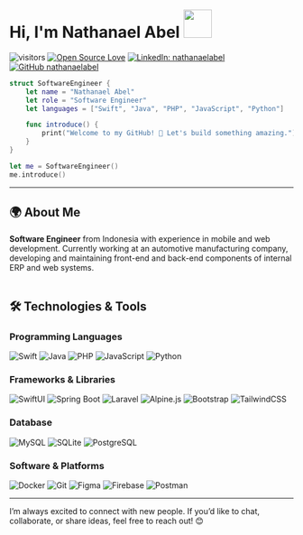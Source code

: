 # Hi, I'm Nathanael Abel <img src="https://media.giphy.com/media/mGcNjsfWAjY5AEZNw6/giphy.gif" width="50">

![visitors](https://visitor-badge.laobi.icu/badge?page_id=nathanaelabel.nathanaelabel)
[![Open Source Love](https://badges.frapsoft.com/os/v1/open-source.svg?v=102)](https://github.com/ellerbrock/open-source-badge/)
[![LinkedIn: nathanaelabel](https://img.shields.io/badge/-nathanaelabel-blue?style=flat-square&logo=Linkedin&logoColor=white&link=https://www.linkedin.com/in/nathanaelabel/)](https://www.linkedin.com/in/nathanaelabel/)
[![GitHub nathanaelabel](https://img.shields.io/github/followers/nathanaelabel?label=follow&style=social)](https://github.com/nathanaelabel)

```swift
struct SoftwareEngineer {
    let name = "Nathanael Abel"
    let role = "Software Engineer"
    let languages = ["Swift", "Java", "PHP", "JavaScript", "Python"]

    func introduce() {
        print("Welcome to my GitHub! 🚀 Let's build something amazing.")
    }
}

let me = SoftwareEngineer()
me.introduce()
```

---

## 🌍 About Me  
**Software Engineer** from Indonesia with experience in mobile and web development. Currently working at an automotive manufacturing company, developing and maintaining front-end and back-end components of internal ERP and web systems. <br/><br/>

## 🛠️ Technologies & Tools

### **Programming Languages**
![Swift](https://img.shields.io/badge/Swift-F05138?style=flat&logo=swift&logoColor=white)
![Java](https://img.shields.io/badge/Java-007396?style=flat&logo=openjdk&logoColor=white)
![PHP](https://img.shields.io/badge/PHP-777BB4?style=flat&logo=php&logoColor=white)
![JavaScript](https://img.shields.io/badge/JavaScript-F7DF1E?style=flat&logo=javascript&logoColor=black)
![Python](https://img.shields.io/badge/Python-3776AB?style=flat&logo=python&logoColor=white)

### **Frameworks & Libraries**
![SwiftUI](https://img.shields.io/badge/SwiftUI-3178C6?style=flat&logo=swift&logoColor=white)
![Spring Boot](https://img.shields.io/badge/Spring%20Boot-6DB33F?style=flat&logo=springboot&logoColor=white)
![Laravel](https://img.shields.io/badge/Laravel-FF2D20?style=flat&logo=laravel&logoColor=white)
![Alpine.js](https://img.shields.io/badge/Alpine.js-8BC0D0?style=flat&logo=alpine.js&logoColor=white)
![Bootstrap](https://img.shields.io/badge/Bootstrap-7952B3?style=flat&logo=bootstrap&logoColor=white)
![TailwindCSS](https://img.shields.io/badge/TailwindCSS-38B2AC?style=flat&logo=tailwindcss&logoColor=white)


### **Database**
![MySQL](https://img.shields.io/badge/MySQL-4479A1?style=flat&logo=mysql&logoColor=white)
![SQLite](https://img.shields.io/badge/SQLite-003B57?style=flat&logo=sqlite&logoColor=white)
![PostgreSQL](https://img.shields.io/badge/PostgreSQL-336791?style=flat&logo=postgresql&logoColor=white)

### **Software & Platforms**
![Docker](https://img.shields.io/badge/Docker-2496ED?style=flat&logo=docker&logoColor=white)
![Git](https://img.shields.io/badge/Git-F05032?style=flat&logo=git&logoColor=white)
![Figma](https://img.shields.io/badge/Figma-0ACF83?style=flat&logo=figma&logoColor=white)
![Firebase](https://img.shields.io/badge/Firebase-FFCA28?style=flat&logo=firebase&logoColor=black)
![Postman](https://img.shields.io/badge/Postman-FF6C37?style=flat&logo=postman&logoColor=white)

---

I’m always excited to connect with new people. If you’d like to chat, collaborate, or share ideas, feel free to reach out! 😊 
